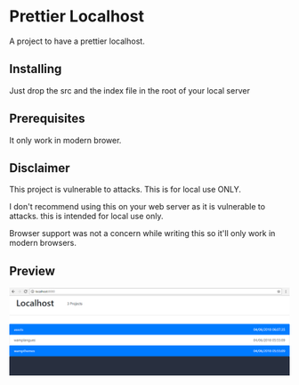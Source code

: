 # Prettier Localhost

A project to have a prettier localhost.

## Installing

Just drop the src and the index file in the root of your local server

## Prerequisites
It only work in modern brower.




## Disclaimer 

This project is vulnerable to attacks.
This is for local use ONLY.



I don't recommend using this on your web server as it is vulnerable to attacks. this is intended for local use only.

Browser support was not a concern while writing this so it'll only work in modern browsers.

## Preview
![Alt text](/assets/Capture.PNG)
